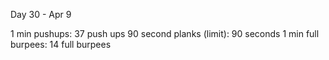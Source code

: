 Day 30 - Apr 9

1 min pushups: 37 push ups
90 second planks (limit): 90 seconds
1 min full burpees:  14 full burpees

